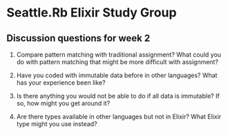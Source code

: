 # Seattle.Rb Elixir Study Group

## Discussion questions for week 2

1. Compare pattern matching with traditional assignment? What could you do with pattern matching that might be more difficult with assignment?

2. Have you coded with immutable data before in other languages? What has your experience been like?

3. Is there anything you would not be able to do if all data is immutable? If so, how might you get around it?

4. Are there types available in other languages but not in Elixir? What Elixir type might you use instead?
